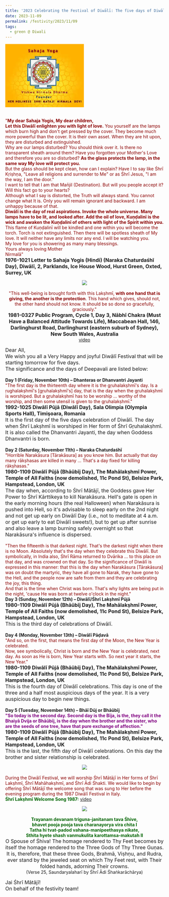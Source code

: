 ```yaml
---
title: '2023 Celebrating the Festival of Diwālī: The five days of Diwālī'
date: 2023-11-09
permalink: /festivity/2023/11/09
tags:
  - green @ Diwali
---
```


<div style="text-align: left"><img src="/images/image1.png" width="250" /></div><br>

<p>
<font color="DarkRed">"<b>My dear Sahaja Yogis, My dear children,<br>
Let this Diwālī enlighten you with light of love.</b> You yourself are the lamps which burn high and don't get pressed by the cover. They become much more powerful than the cover. It is their own asset. When they are hit upon, they are disturbed and extinguished.<br>
Why are our lamps disturbed? You should think over it. Is there no transparent sheath around them? Have you forgotten your Mother's Love and therefore you are so disturbed? <b>As the glass protects the lamp, in the same way My love will protect you.</b><br>
But the glass should be kept clean, how can I explain? Have I to say like Śhrī Kṛiṣhṇa, "Leave all religions and surrender to Me" or as Śhrī Jesus, "I am the way, I am the door."<br>
I want to tell that I am that Man̄jil (Destination). But will you people accept it? Will this fact go to your hearts?<br>
Although what I say is distorted, the Truth will always stand. You cannot change what It is. Only you will remain ignorant and backward. I am unhappy because of that.<br>
<b>Diwālī is the day of real aspirations. Invoke the whole universe. Many lamps have to be lit, and looked after. Add the oil of love, Kuṇḍalinī is the wick and awaken the Kuṇḍalinī of others with light of the Spirit within you.</b> This flame of Kuṇḍalinī will be kindled and one within you will become the torch. Torch is not extinguished. Then there will be spotless sheath of My love. It will neither have any limits nor any end. I will be watching you.<br>
My love for you is showering as many many blessings.<br>
Yours always loving Mother<br>
Nirmalā"</font><br>
<font size="+0"><b>1976-1021 Letter to Sahaja Yogis (Hindi) (Naraka Chaturdaśhī Day), Diwālī, 2, Parklands, Ice House Wood, Hurst Green, Oxted, Surrey, UK</b></font>
</p>

<div style="text-align: center"><img src="https://pub-1e517d8c73a64c9c82977d676b1fff72.r2.dev/image1275.png" /></div>

<p style=" text-align:center;">
<font color="DarkRed">"This well-being is brought forth with this Lakṣhmī, <b>with one hand that is giving, the another is the protection</b>. This hand which gives, should not, the other hand should not know. It should be so done so gracefully, graciously."</font><br>
<font size="+0"><b>1981-0327 Public Program, Cycle 1, Day 3, Nābhī Chakra (Must Have a Balanced Attitude Towards Life), Maccabean Hall, 146, Darlinghurst Road, Darlinghurst (eastern suburb of Sydney), New South Wales, Australia</b></font><br>
<a href="https://seven-teams.github.io/Videos_Links.html">video</a>
</p>

<p>
<font size="+0">Dear All,<br>
We wish you all a Very Happy and joyful Diwālī Festival that will be starting tomorrow for five days.<br>
The significance and the days of Deepavali are listed below:</font><br>
<br>
<b>Day 1 (Friday, November 10th) – Dhanteras or Dhanvantri Jayanti</b><br>
<font color="DarkRed">"The first day is the thirteenth day where it is the gṛuhalakṣhmī's day. Is a ṛughalakṣhmī's [gṛuhalakṣhmī's] day, that is the day when the gṛuhalakṣhmī is worshiped. But a gṛuhalakṣhmī has to be worship ... worthy of the worship, and then some utensil is given to the gṛuhalakṣhmī."</font><br>
<font size="+0"><b>1992-1025 Diwālī Pūjā (Diwālī Day), Sala Olimpia (Olympia Sports Hall), Timişoara, Romania</b></font><br>
<font size="+0">It is the first day of the five days celebration of Diwālī. The day when Śhrī Lakṣhmī is worshiped in Her form of Śhrī Gṛuhalakṣhmī. It is also called the Dhanvantri Jayanti, the day when Goddess Dhanvantri is born.</font><br>
<br>
<b>Day 2 (Saturday, November 11th) – Naraka Chaturdaśhī</b><br> 
<font color="DarkRed">"Horrible Narakāsura [Tārakāsura] as you know him. But actually that day many rākṣhasas are killed in many ... That's a day fixed for killing rākṣhasas."</font><br>
<font size="+0"><b>1980-1109 Diwālī Pūjā (Bhāūbīj Day), The Mahālakṣhmī Power, Temple of All Faiths (now demolished, 11c Pond St), Belsize Park, Hampstead, London, UK</b></font><br>
<font size="+0">The day when, according to Śhrī Mātājī, the Goddess gave Her Power to Śhrī Kārttikeya to kill Narakāsura. Hell's gate is open in the early morning hours (the real Halloween) when Narakāsura is pushed into Hell, so it's advisable to sleep early on the 2nd night and not get up early on Diwālī Day (i.e., not to meditate at 4 a.m. or get up early to eat Diwālī sweets!), but to get up after sunrise and also leave a lamp burning safely overnight so that Narakāsura's influence is dispersed.</font><br>
<br>
<font color="DarkRed">"Then the fifteenth is that darkest night. That's the darkest night when there is no Moon. Absolutely that's the day when they celebrate this Diwālī. But symbolically, in India also, Śhrī Rāma returned to Dvārika ... to this place on that day, and was crowned on that day. So the significance of Diwālī is expressed in this manner: that this is the day when Narakāsura [Tārakāsura] was on doubt the martyric, they have all gone to Narak, they have gone to the Hell, and the people now are safe from them and they are celebrating the joy, this thing.<br>
And that is the time when Christ was born. That's why lights are being put in the night, 'cause He was born at twelve o'clock in the night."</font><br>
<b>Day 3 (Sunday, November 12th) – Diwālī/Śhrī Lakṣhmī Pūjā</b><br>
<font size="+0"><b>1980-1109 Diwālī Pūjā (Bhāūbīj Day), The Mahālakṣhmī Power, Temple of All Faiths (now demolished, 11c Pond St), Belsize Park, Hampstead, London, UK</b></font><br>
<font size="+0">This is the third day of celebrations of Diwālī.</font><br>
<br>
<b>Day 4 (Monday, November 13th) – Diwālī Pāḍavā</b><br>
<font color="DarkRed">"And so, on the first, that means the first day of the Moon, the New Year is celebrated.<br>
Now, see symbolically, Christ is born and the New Year is celebrated, next day. As soon as He is born, New Year starts with. So next year it starts, the New Year."</font><br>
<font size="+0"><b>1980-1109 Diwālī Pūjā (Bhāūbīj Day), The Mahālakṣhmī Power, Temple of All Faiths (now demolished, 11c Pond St), Belsize Park, Hampstead, London, UK</b></font><br>
<font size="+0">This is the fourth day of Diwālī celebrations. This day is one of the three and a half most auspicious days of the year. It is a very auspicious day to begin new things.</font><br>
<br>
<b>Day 5 (Tuesday, November 14th) – Bhāī Dūj or Bhāūbīj</b><br>
<font color="Purple"><b>"So today is the second day. Second day is the Bīja, is the, they call it the Bhaiyā Dvija or Bhāūbīj, is the day when the brother and the sister, who are the seeds of one tree, have that pure exchange of affection."</b></font><br>
<font size="+0"><b>1980-1109 Diwālī Pūjā (Bhāūbīj Day), The Mahālakṣhmī Power, Temple of All Faiths (now demolished, 11c Pond St), Belsize Park, Hampstead, London, UK</b></font><br>
<font size="+0">This is the last, the fifth day of Diwālī celebrations. On this day the brother and sister relationship is celebrated.</font>
</p>  

<div style="text-align: center"><img src="https://pub-1e517d8c73a64c9c82977d676b1fff72.r2.dev/image1276.png" /></div>

<p>
<font color="DarkRed">During the Diwālī Festival, we will worship Śhrī Mātājī in Her forms of Śhrī Lakṣhmī, Śhrī Mahāhakṣhmī, and Śhrī Ādi Śhakti. We would like to begin by offering Śhrī Mātājī the welcome song that was sung to Her before the evening program during the 1987 Diwālī Festival in Italy.</font><br>
<font color="DarkGreen"><b>Śhrī Lakṣhmī Welcome Song 1987:</b></font> <a href="https://seven-teams.github.io/Videos_Links.html">video</a>
</p>

<div style="text-align: center"><img src="https://pub-1e517d8c73a64c9c82977d676b1fff72.r2.dev/image1277.png" /></div>

<p style="text-align:center;">
<font color="DarkGreen"><b>Trayanam devanam triguna-janitanam tava Śhive,<br>
bhavet pooja pooja tava charanayorya vira chita I<br>
Tatha hi tvat-padod vahana-manipeethasya nikate,<br>
Sthita hyete shash vanmukulita karottamsa-makutah II</b></font><br>
<font size="+0">O Spouse of Śhiva! The homage rendered to Thy Feet becomes by itself the homage rendered to the Three Gods of Thy Three Guṇas.<br>
It is, therefore, that these three Gods, Brahmā, Viṣhṇu, and Rudra, ever stand by the jeweled seat on which Thy Feet rest, with Their folded hands, adorning Their crowns.</font><br>
  (Verse 25, Saundaryalaharī by Śhrī Ādi Śhaṅkarāchārya)
</p>

<p>
<font size="+0">Jai Śhrī Mātājī!<br>
On behalf of the festivity team!</font>
</p>